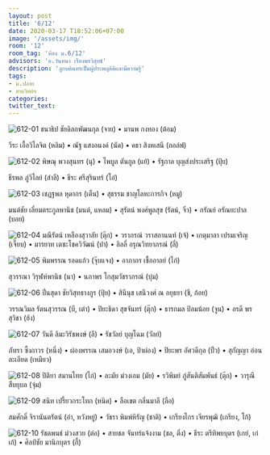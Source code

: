 ```yaml
---
layout: post
title: '6/12'
date: 2020-03-17 T18:52:06+07:00
image: '/assets/img/'
room: '12'
room_tag: 'ห้อง ม.6/12'
advisors: 'อ.วันทนา เรืองพรวิสุทธ์'
description: 'ลูกบดินทรเป็นผู้ประพฤติดีและมีความรู้'
tags:
- ม.ปลาย
- สายวิทย์ฯ
categories:
twitter_text:
---
```

![612-01](https://res.cloudinary.com/dbruw74ms/image/upload/c_fit,w_760/v1584451348/612-01_drxvbk.png)
ชนาธิป ชัยดิลกพัฒนกุล (จาย) • มานพ กงทอง (ต้อม)

วีระ เอื้อวิไลจิต (หลิม) • ณัฐ แสงอนงค์ (นัด) • คธา สิงหเสนี (กอล์ฟ)

![612-02](https://res.cloudinary.com/dbruw74ms/image/upload/c_fit,w_760/v1584451382/612-02_hrql2w.png)
พิษณุ พวงสุนทร (นุ) • ไพบูล ตันกูล (แย้) • รัฐกาล บุญส่งประเสริฐ (ปุ้ย)

ธีรพล ภู่วิไลย์ (สำลี) • ธีระ ศรีสุรินทร์ (โอ๋)

![612-03](https://res.cloudinary.com/dbruw74ms/image/upload/c_fit,w_760/v1584451325/612-03_m8ouxr.png)
เชฏฐพล หุดากร (เต็น) • สุธรรม ชาญโลหะการกิจ (หมู)

มนต์ชัย เลี่ยมตระกูลพานิช (มนต์, แหลม) • สุรัตน์ พงศ์พูลสุข (รัตน์, จิ๋ว) • กรัณย์ อรัณยะปาล (บอย)

![612-04](https://res.cloudinary.com/dbruw74ms/image/upload/c_fit,w_760/v1584451345/612-04_dx59en.png)
มณีรัตน์ เหลืองสุวาลัย (ตุ๊ก) • วราภรณ์ วราสถานนท์ (เจ้) • เกตุมาลา เปรมเจริญ (เจี๊ยบ) • มารยาท เตชะโชควิวัฒน์ (ปา) • ลิลลี่ อรุณวิทยาภรณ์ (ลี่)

![612-05](https://res.cloudinary.com/dbruw74ms/image/upload/c_fit,w_760/v1584451317/612-05_uawzio.png)
พิมพรรณ รอดแก้ว (จุ๊บแจง) • อาภากร เชื้ออาลย์ (ไก่)

สุวรรณา วิรุฬห์พานิช (นา) • นภาพร โกสุมวัชราภรณ์ (บุ๋ม)

![612-06](https://res.cloudinary.com/dbruw74ms/image/upload/c_fit,w_760/v1584451348/612-06_fmdrgs.png)
ปิ่นสุดา ชัยวิสุทธางกูร (ปุ้ย) • สินีนุช เสนีวงศ์ ณ อยุธยา (ชี, ก้อย)

วรรณวิมล รัตนสุวรรณ (บี, เต่า) • ปิยะธิดา สุขจันทร์ (ตุ๊ก) • ธารกมล ป้อมน้อย (จูน) • อรดี พรสุวิชา (ฮ้ง)


![612-07](https://res.cloudinary.com/dbruw74ms/image/upload/c_fit,w_760/v1584451415/612-07_hfipko.png)
วันดี ลิมะวิรัชพงษ์ (ลี) • รัชวัลย์ บุญโฉม (วัลย์)

ภัทรา ซึ้งถาวร (หนึ่ง) • ผ่องพรรณ เสมอวงษ์ (เอ, ป้าผ่อง) • ปิยะพร อัศวดีกุล (ปิ๋ว) • สุกัญญา อ่อนละเอียด (เหมียว)

![612-08](https://res.cloudinary.com/dbruw74ms/image/upload/c_fit,w_760/v1584451399/612-08_l3ehi2.png)
ปิติยา สมานไทย (ไก่) • ละมัย ม่วงเอม (มัย) • รวิพิมย์ ภู่สันติสัมพันธ์ (ตุ๊ก) • วารุณี สืบยุบล (จุ๋ม)

![612-09](https://res.cloudinary.com/dbruw74ms/image/upload/c_fit,w_760/v1584451414/612-09_sekrpa.png)
สนิท เปรี้ยวกระโทก (หนิด) • ลือเขต กลิ่นมาลี (ลือ)

สมศักดิ์ จิรานันตรัตน์ (อ๋า, หวังหยู่) • วัชรา พิมพ์หิรัญ (ชาติ) • เกรียงไกร เจียรพุฒิ (เกรียง, โก้)

![612-10](https://res.cloudinary.com/dbruw74ms/image/upload/c_fit,w_760/v1584451411/612-10_jvutu1.png)
รัชตพนธ์ ม่วงสวย (ต่อ) • สายชล จันทร์แจ้งงาม (ชล, ติ่ง) • ธีระ ตรีทิพยบุตร (เกย์, เก่เก้) • ศิลป์ชัย มานิกบุตร (กี้)
